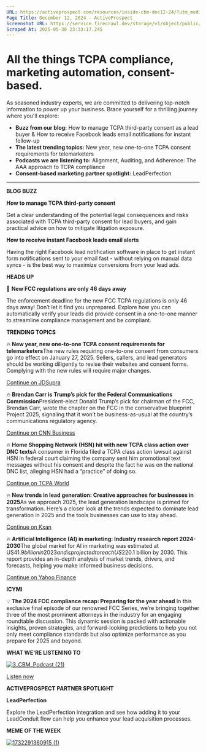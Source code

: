 ```yaml
---
URL: https://activeprospect.com/resources/inside-cbm-dec12-24/?utm_medium=Email&utm_source=Website&utm_campaign=AP-Email-InsideCBM-Oct
Page Title: December 12, 2024 - ActiveProspect
Screenshot URL: https://service.firecrawl.dev/storage/v1/object/public/media/screenshot-b8d94e32-9f43-436b-92b2-522e93c356d0.png
Scraped At: 2025-05-30 23:33:17.245
---
```

# All the things TCPA compliance, marketing automation, consent-based.

As seasoned industry experts, we are committed to delivering top-notch information to power up your business. Brace yourself for a thrilling journey where you'll explore:

- **Buzz from our blog:** How to manage TCPA third-party consent as a lead buyer & How to receive Facebook leads email notifications for instant follow-up
- **The latest trending topics:** New year, new one-to-one TCPA consent requirements for telemarketers
- **Podcasts we are listening to:** Alignment, Auditing, and Adherence: The AAA approach to TCPA compliance
- **Consent-based marketing partner spotlight:** LeadPerfection


* * *

**BLOG BUZZ**


**How to manage TCPA third-party consent**

Get a clear understanding of the potential legal consequences and risks associated with TCPA third-party consent for lead buyers, and gain practical advice on how to mitigate litigation exposure.



**How to receive instant Facebook leads email alerts**

Having the right Facebook lead notification software in place to get instant form notifications sent to your email fast - without relying on manual data syncs - is the best way to maximize conversions from your lead ads.


**HEADS UP**

🚨 **New FCC regulations are only 46 days away**

The enforcement deadline for the new FCC TCPA regulations is only 46 days away! Don’t let it find you unprepared. Explore how you can automatically verify your leads did provide consent in a one-to-one manner to streamline compliance management and be compliant.


**TRENDING TOPICS**

🔥 **New year, new one-to-one TCPA consent requirements for telemarketers**The new rules requiring one-to-one consent from consumers go into effect on January 27, 2025. Sellers, callers, and lead generators should be working diligently to revise their websites and consent forms. Complying with the new rules will require major changes.

[Continue on JDSupra](https://www.jdsupra.com/legalnews/new-year-new-one-to-one-tcpa-consent-6609269/)

🔥 **Brendan Carr is Trump’s pick for the Federal Communications Commission**President-elect Donald Trump’s pick for chairman of the FCC, Brendan Carr, wrote the chapter on the FCC in the conservative blueprint Project 2025, signaling that it won’t be business-as-usual at the country’s communications regulatory agency.

[Continue on CNN Business](https://edition.cnn.com/2024/11/18/media/brendan-carr-trump-fcc-nominee-project-2025/index.html)

🔥 **Home Shopping Network (HSN) hit with new TCPA class action over DNC texts**A consumer in Florida filed a TCPA class action lawsuit against HSN in federal court claiming the company sent him promotional text messages without his consent and despite the fact he was on the national DNC list, alleging HSN had a “practice” of doing so.

[Continue on TCPA World](https://tcpaworld.com/2024/11/22/spam-from-home-home-shopping-network-hsn-hit-with-new-tcpa-class-action-over-dnc-text-messages/)

🔥 **New trends in lead generation: Creative approaches for businesses in 2025**As we approach 2025, the lead generation landscape is primed for transformation. Here’s a closer look at the trends expected to dominate lead generation in 2025 and the tools businesses can use to stay ahead.

[Continue on Kxan](https://www.kxan.com/business/press-releases/ein-presswire/761969992/new-trends-in-lead-generation-creative-approaches-for-businesses-in-2025/)

🔥 **Artificial Intelligence (AI) in marketing: Industry research report 2024-2030**The global market for AI in marketing was estimated at US$41.9 billion in 2023 and is projected to reach US$220.1 billion by 2030. This report provides an in-depth analysis of market trends, drivers, and forecasts, helping you make informed business decisions.

[Continue on Yahoo Finance](https://finance.yahoo.com/news/artificial-intelligence-ai-marketing-industry-143600164.html?guccounter=1&guce_referrer=aHR0cHM6Ly93d3cuZ29vZ2xlLmNvbS8&guce_referrer_sig=AQAAAIy8PK4BsUOQ9E0PDAWxJMvNrVv0Pqz3zJtYGJcQlXKDyfE7BYYD_UdIP3fLnuwMOKaHkVB5EkRyG5qnhB57QZtcCeXjFnanvNRuCqv2-pJJn2KnLfw2JPXvvq8r-PUfrW-Ds3pk_XRZ-WQtv9DhJHXDdPPH7voAVlh-3LBpFVzr)

**ICYMI**

💡 **The 2024 FCC compliance recap: Preparing for the year ahead** In this exclusive final episode of our renowned FCC Series, we’re bringing together three of the most prominent attorneys in the industry for an engaging roundtable discussion. This dynamic session is packed with actionable insights, proven strategies, and forward-looking predictions to help you not only meet compliance standards but also optimize performance as you prepare for 2025 and beyond.


**WHAT WE'RE LISTENING TO**

[![3_CBM_Podcast (21)](https://activeprospect.com/wp-content/uploads/2025/03/3_CBM_Podcast-21.png)](https://open.spotify.com/episode/62lEoZLxPP0oNGyE8iVRPi)


[Listen now](https://open.spotify.com/episode/62lEoZLxPP0oNGyE8iVRPi)

**ACTIVEPROSPECT PARTNER SPOTLIGHT**


**LeadPerfection**

Explore the LeadPerfection integration and see how adding it to your LeadConduit flow can help you enhance your lead acquisition processes.


**MEME OF THE WEEK**

[![1732291360915 (1)](https://activeprospect.com/wp-content/uploads/2025/03/1732291360915-1.jpeg)](https://www.linkedin.com/feed/update/urn:li:activity:7265756693492355072)


